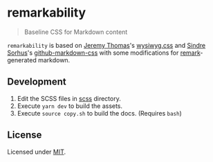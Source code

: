 # remarkability

> Baseline CSS for Markdown content

`remarkability` is based on [Jeremy Thomas](https://github.com/jgthms)'s [wysiwyg.css](https://github.com/jgthms/wysiwyg.css) and [Sindre Sorhus](https://github.com/sindresorhus)'s [github-markdown-css](https://github.com/sindresorhus/github-markdown-css) with some modifications for [remark](https://remark.js.org)-generated markdown.

## Development

1.  Edit the SCSS files in [scss](./scss) directory.
2.  Execute `yarn dev` to build the assets.
3.  Execute `source copy.sh` to build the docs. (Requires `bash`)

## License

Licensed under [MIT](./LICENSE.md).
